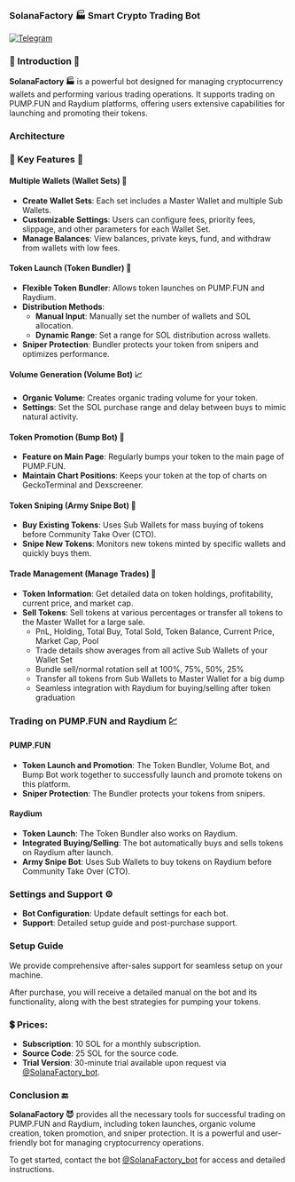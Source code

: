 ### SolanaFactory 🏭 Smart Crypto Trading Bot

[![Telegram](https://img.shields.io/badge/Telegram-SolanaFactory-darkgreen?style=for-the-badge&logo=telegram&logoColor=white)](https://t.me/SolFactory_bot)

### 📘 Introduction 📘 
**SolanaFactory 🏭** is a powerful bot designed for managing cryptocurrency wallets and performing various trading operations. It supports trading on PUMP.FUN and Raydium platforms, offering users extensive capabilities for launching and promoting their tokens.

### Architecture 

### 🔑 Key Features 🔑
#### Multiple Wallets (Wallet Sets) 📂

- **Create Wallet Sets**: Each set includes a Master Wallet and multiple Sub Wallets.
- **Customizable Settings**: Users can configure fees, priority fees, slippage, and other parameters for each Wallet Set.
- **Manage Balances**: View balances, private keys, fund, and withdraw from wallets with low fees.

#### Token Launch (Token Bundler) 🚀

- **Flexible Token Bundler**: Allows token launches on PUMP.FUN and Raydium. 
- **Distribution Methods**:
  - **Manual Input**: Manually set the number of wallets and SOL allocation.
  - **Dynamic Range**: Set a range for SOL distribution across wallets.
- **Sniper Protection**: Bundler protects your token from snipers and optimizes performance.

#### Volume Generation (Volume Bot) 📈

- **Organic Volume**: Creates organic trading volume for your token.
- **Settings**: Set the SOL purchase range and delay between buys to mimic natural activity.

#### Token Promotion (Bump Bot) 📣

- **Feature on Main Page**: Regularly bumps your token to the main page of PUMP.FUN.
- **Maintain Chart Positions**: Keeps your token at the top of charts on GeckoTerminal and Dexscreener.

#### Token Sniping (Army Snipe Bot) 🎯

- **Buy Existing Tokens**: Uses Sub Wallets for mass buying of tokens before Community Take Over (CTO).
- **Snipe New Tokens**: Monitors new tokens minted by specific wallets and quickly buys them.

#### Trade Management (Manage Trades) 💼

- **Token Information**: Get detailed data on token holdings, profitability, current price, and market cap.
- **Sell Tokens**: Sell tokens at various percentages or transfer all tokens to the Master Wallet for a large sale.
  - PnL, Holding, Total Buy, Total Sold, Token Balance, Current Price, Market Cap, Pool
  - Trade details show averages from all active Sub Wallets of your Wallet Set
  - Bundle sell/normal rotation sell at 100%, 75%, 50%, 25%
  - Transfer all tokens from Sub Wallets to Master Wallet for a big dump
  - Seamless integration with Raydium for buying/selling after token graduation

### Trading on PUMP.FUN and Raydium 💹

#### PUMP.FUN

- **Token Launch and Promotion**: The Token Bundler, Volume Bot, and Bump Bot work together to successfully launch and promote tokens on this platform.
- **Sniper Protection**: The Bundler protects your tokens from snipers.

#### Raydium

- **Token Launch**: The Token Bundler also works on Raydium.
- **Integrated Buying/Selling**: The bot automatically buys and sells tokens on Raydium after launch.
- **Army Snipe Bot**: Uses Sub Wallets to buy tokens on Raydium before Community Take Over (CTO).

### Settings and Support ⚙️

- **Bot Configuration**: Update default settings for each bot.
- **Support**: Detailed setup guide and post-purchase support.

### Setup Guide 
We provide comprehensive after-sales support for seamless setup on your machine.

After purchase, you will receive a detailed manual on the bot and its functionality, along with the best strategies for pumping your tokens.

### 💲 Prices:
- **Subscription**: 10 SOL for a monthly subscription.
- **Source Code**: 25 SOL for the source code.
- **Trial Version**: 30-minute trial available upon request via [@SolanaFactory_bot](https://t.me/SolanaFactory_bot).

### Conclusion 🔚
**SolanaFactory 😈** provides all the necessary tools for successful trading on PUMP.FUN and Raydium, including token launches, organic volume creation, token promotion, and sniper protection. It is a powerful and user-friendly bot for managing cryptocurrency operations.

To get started, contact the bot [@SolanaFactory_bot](https://t.me/SolanaFactory_bot) for access and detailed instructions.

